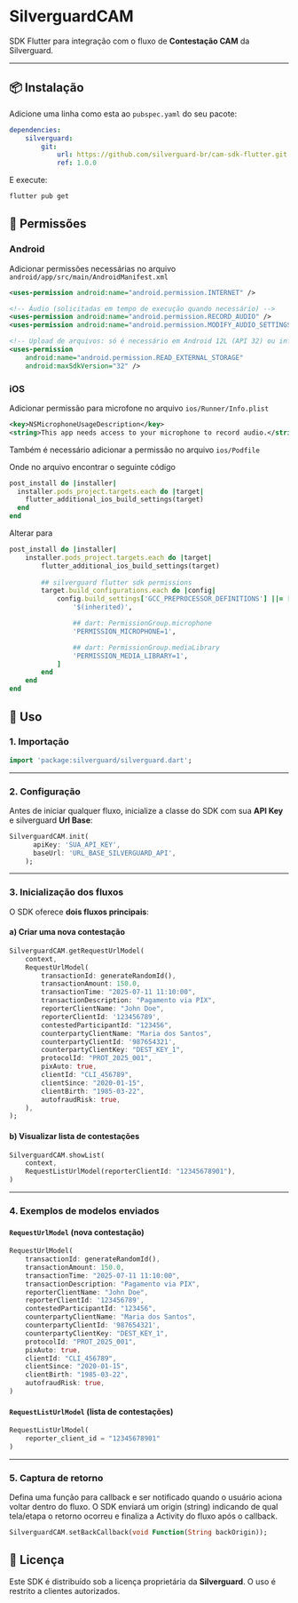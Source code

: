# SilverguardCAM

SDK Flutter para integração com o fluxo de **Contestação CAM** da Silverguard.

---

## 📦 Instalação

Adicione uma linha como esta ao `pubspec.yaml` do seu pacote:

```yaml
dependencies:
    silverguard:
        git: 
            url: https://github.com/silverguard-br/cam-sdk-flutter.git
            ref: 1.0.0
```

E execute:

```bash
flutter pub get
```

##  🔐 Permissões

### Android 

Adicionar permissões necessárias no arquivo `android/app/src/main/AndroidManifest.xml`

```xml
<uses-permission android:name="android.permission.INTERNET" />

<!-- Áudio (solicitadas em tempo de execução quando necessário) -->
<uses-permission android:name="android.permission.RECORD_AUDIO" />
<uses-permission android:name="android.permission.MODIFY_AUDIO_SETTINGS" />

<!-- Upload de arquivos: só é necessário em Android 12L (API 32) ou inferior -->
<uses-permission
    android:name="android.permission.READ_EXTERNAL_STORAGE"
    android:maxSdkVersion="32" />
```

### iOS 

Adicionar permissão para microfone no arquivo `ios/Runner/Info.plist`

```xml
<key>NSMicrophoneUsageDescription</key>
<string>This app needs access to your microphone to record audio.</string>
```

Também é necessário adicionar a permissão no arquivo `ios/Podfile` 

Onde no arquivo encontrar o seguinte código 

```ruby
post_install do |installer|
  installer.pods_project.targets.each do |target|
    flutter_additional_ios_build_settings(target)    
  end
end
```

Alterar para 

```ruby
post_install do |installer|
    installer.pods_project.targets.each do |target|
        flutter_additional_ios_build_settings(target)
        
        ## silverguard flutter sdk permissions
        target.build_configurations.each do |config|
            config.build_settings['GCC_PREPROCESSOR_DEFINITIONS'] ||= [
                '$(inherited)',

                ## dart: PermissionGroup.microphone
                'PERMISSION_MICROPHONE=1',

                ## dart: PermissionGroup.mediaLibrary
                'PERMISSION_MEDIA_LIBRARY=1',
            ]
        end
    end
end
```


## 🚀 Uso

### 1. Importação

```Dart
import 'package:silverguard/silverguard.dart';
```

---

### 2. Configuração 

Antes de iniciar qualquer fluxo, inicialize a classe do SDK com sua **API Key** e silverguard **Url Base**:

```Dart
SilverguardCAM.init(
      apiKey: 'SUA_API_KEY',
      baseUrl: 'URL_BASE_SILVERGUARD_API',
    );
```

---

### 3. Inicialização dos fluxos

O SDK oferece **dois fluxos principais**:

#### a) Criar uma nova contestação

```Dart
SilverguardCAM.getRequestUrlModel(
    context,
    RequestUrlModel(
        transactionId: generateRandomId(),
        transactionAmount: 150.0,
        transactionTime: "2025-07-11 11:10:00",
        transactionDescription: "Pagamento via PIX",
        reporterClientName: "John Doe",
        reporterClientId: '123456789',
        contestedParticipantId: "123456",
        counterpartyClientName: "Maria dos Santos",
        counterpartyClientId: '987654321',
        counterpartyClientKey: "DEST_KEY_1",
        protocolId: "PROT_2025_001",
        pixAuto: true,
        clientId: "CLI_456789",
        clientSince: "2020-01-15",
        clientBirth: "1985-03-22",
        autofraudRisk: true,
    ),
);
```

#### b) Visualizar lista de contestações

```Dart
SilverguardCAM.showList(
    context,
    RequestListUrlModel(reporterClientId: "12345678901"),
)
```

---

### 4. Exemplos de modelos enviados

#### `RequestUrlModel` (nova contestação)

```Dart
RequestUrlModel(
    transactionId: generateRandomId(),
    transactionAmount: 150.0,
    transactionTime: "2025-07-11 11:10:00",
    transactionDescription: "Pagamento via PIX",
    reporterClientName: "John Doe",
    reporterClientId: '123456789',
    contestedParticipantId: "123456",
    counterpartyClientName: "Maria dos Santos",
    counterpartyClientId: '987654321',
    counterpartyClientKey: "DEST_KEY_1",
    protocolId: "PROT_2025_001",
    pixAuto: true,
    clientId: "CLI_456789",
    clientSince: "2020-01-15",
    clientBirth: "1985-03-22",
    autofraudRisk: true,
)
```

#### `RequestListUrlModel` (lista de contestações)

```Dart
RequestListUrlModel(
    reporter_client_id = "12345678901"
)
```

---

### 5. Captura de retorno

Defina uma função para callback e ser notificado quando o usuário aciona voltar dentro do fluxo.
O SDK enviará um origin (string) indicando de qual tela/etapa o retorno ocorreu e finaliza a Activity do fluxo após o callback.

```Dart
SilverguardCAM.setBackCallback(void Function(String backOrigin));
```

## 📄 Licença

Este SDK é distribuído sob a licença proprietária da **Silverguard**. O uso é restrito a clientes autorizados.
